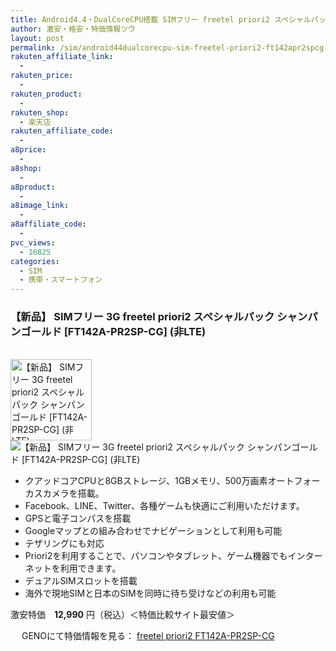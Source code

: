 ```yaml
---
title: Android4.4・DualCoreCPU搭載 SIMフリー freetel priori2 スペシャルパック FT142A-PR2SP-CG 激安特価12,990円！
author: 激安・格安・特価情報ツウ
layout: post
permalink: /sim/android44dualcorecpu-sim-freetel-priori2-ft142apr2spcg-12990.html
rakuten_affiliate_link:
  -
rakuten_price:
  -
rakuten_product:
  -
rakuten_shop:
  - 楽天店
rakuten_affiliate_code:
  -
a8price:
  -
a8shop:
  -
a8product:
  -
a8image_link:
  -
a8affiliate_code:
  -
pvc_views:
  - 16825
categories:
  - SIM
  - 携帯・スマートフォン
---
```

### 【新品】 SIMフリー 3G freetel priori2 スペシャルパック シャンパンゴールド \[FT142A-PR2SP-CG\] (非LTE)

<div class="img-bg2 img_L">
  <a href="//px.a8.net/svt/ejp?a8mat=1I0DKG+A2L0YI+1TD2+5ZEMP&#038;a8ejpredirect=//www.geno-web.jp/shopdetail/000000035174" title="【新品】 SIMフリー 3G freetel priori2 スペシャルパック シャンパンゴールド [FT142A-PR2SP-CG] (非LTE)" target="_blank"><br /> <img border="0" alt="【新品】 SIMフリー 3G freetel priori2 スペシャルパック シャンパンゴールド [FT142A-PR2SP-CG] (非LTE)" src="//i0.wp.com/www.geno-web.jp/shopimages/genoweb/0000000351744.jpg?w=130"width="130" data-recalc-dims="1" /></a><br /> <img border="0" src="//i2.wp.com/www16.a8.net/0.gif?resize=1%2C1" alt="【新品】 SIMフリー 3G freetel priori2 スペシャルパック シャンパンゴールド [FT142A-PR2SP-CG] (非LTE)" data-recalc-dims="1" />
</div>

<!--more-->

  * クアッドコアCPUと8GBストレージ、1GBメモリ、500万画素オートフォーカスカメラを搭載。
  * Facebook、LINE、Twitter、各種ゲームも快適にご利用いただけます。
  * GPSと電子コンパスを搭載
  * Googleマップとの組み合わせでナビゲーションとして利用も可能
  * テザリングにも対応
  * Priori2を利用することで、パソコンやタブレット、ゲーム機器でもインターネットを利用できます。
  * デュアルSIMスロットを搭載
  * 海外で現地SIMと日本のSIMを同時に待ち受けなどの利用も可能

激安特価　<span class="tokka-price"><strong>12,990</strong></span> 円（税込）＜特価比較サイト最安値＞

　
GENOにて特価情報を見る： <span class="fs150p"><a href="//px.a8.net/svt/ejp?a8mat=1I0DKG+A2L0YI+1TD2+5ZEMP&#038;a8ejpredirect=//www.geno-web.jp/shopdetail/000000035174" target="_blank">freetel priori2 FT142A-PR2SP-CG</a></span>